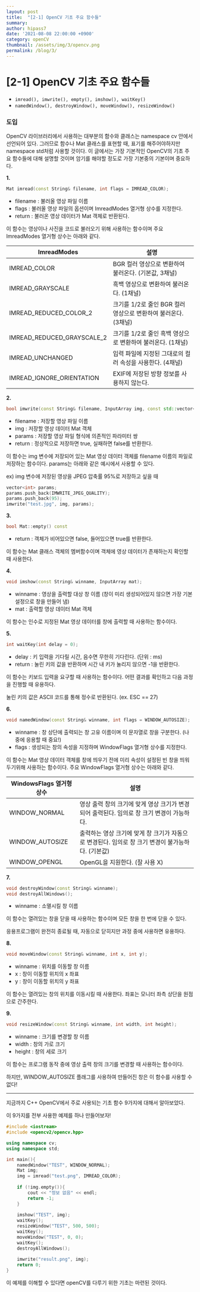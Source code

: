 ```yaml
---
layout: post
title:  "[2-1] OpenCV 기초 주요 함수들"
summary: 
author: hipass7
date: '2021-08-08 22:00:00 +0900'
category: openCV
thumbnail: /assets/img/3/opencv.png
permalink: /blog/3/
---
```


# [2-1] OpenCV 기초 주요 함수들

- `imread(), imwrite(), empty(), imshow(), waitKey()`
- `namedWindow(), destroyWindow(), moveWindow(), resizeWindow()`

### 도입

OpenCV 라이브러리에서 사용하는 대부분의 함수와 클래스는 namespace cv 안에서 선언되어 있다. 그러므로 함수나 Mat 클래스를 표현할 때, 표기를 해주어야하지만 namespace std처럼 사용할 것이다. 이 글에서는 가장 기본적인 OpenCV의 기초 주요 함수들에 대해 설명할 것이며 암기를 해야할 정도로 가장 기본중의 기본이며 중요하다.

**1.**

```c++
Mat imread(const String& filename, int flags = IMREAD_COLOR);
```

- filename : 불러올 영상 파일 이름
- flags : 불러올 영상 파일의 옵션이며 ImreadModes 열거형 상수를 지정한다.
- return : 불러온 영상 데이터가 Mat 객체로 반환된다.



이 함수는 영상이나 사진을 코드로 불러오기 위해 사용하는 함수이며 주요 ImreadModes 열거형 상수는 아래와 같다.

| ImreadModes                | 설명                                                         |
| -------------------------- | ------------------------------------------------------------ |
| IMREAD_COLOR               | BGR 컬러 영상으로 변환하여 불러온다. (기본값, 3채널)         |
| IMREAD_GRAYSCALE           | 흑백 영상으로 변환하여 불러온다. (1채널)                     |
| IMREAD_REDUCED_COLOR_2     | 크기를 1/2로 줄인 BGR 컬러 영상으로 변환하여 불러온다. (3채널) |
| IMREAD_REDUCED_GRAYSCALE_2 | 크기를 1/2로 줄인 흑백 영상으로 변환하여 불러온다. (1채널)   |
| IMREAD_UNCHANGED           | 입력 파일에 지정된 그대로의 컬러 속성을 사용한다. (4채널)    |
| IMREAD_IGNORE_ORIENTATION  | EXIF에 저장된 방향 정보를 사용하지 않는다.                   |



**2.**

```c++
bool imwrite(const String& filename, InputArray img, const std::vector<int>& params = std::vector<int>());
```

- filename : 저장할 영상 파일 이름
- img : 저장할 영상 데이터 Mat 객체
- params : 저장할 영상 파일 형식에 의존적인 파라미터 쌍
- return : 정상적으로 저장하면 true, 실패하면 false를 반환한다.



이 함수는 img 변수에 저장되어 있는 Mat 영상 데이터 객체를 filename 이름의 파일로 저장하는 함수이다. params는 아래와 같은 예시에서 사용할 수 있다.

ex) img 변수에 저장된 영상을 JPEG 압축률 95%로 저장하고 싶을 때

```c++
vector<int> params;
params.push_back(IMWRITE_JPEG_QUALITY);
params.push_back(95);
imwrite("test.jpg", img, params);
```



**3.**

```c++
bool Mat::empty() const
```

- return : 객체가 비어있으면 false, 들어있으면 true를 반환한다.



이 함수는 Mat 클래스 객체의 멤버함수이며 객체에 영상 데이터가 존재하는지 확인할 때 사용한다.



**4.**

```c++
void imshow(const String& winname, InputArray mat);
```

- winname : 영상을 출력할 대상 창 이름 (창이 미리 생성되어있지 않으면 가장 기본 설정으로 창을 만들어 냄)
- mat : 출력할 영상 데이터 Mat 객체



이 함수는 인수로 지정된 Mat 영상 데이터를 창에 출력할 때 사용하는 함수이다.



**5.**

```c++
int waitKey(int delay = 0);
```

- delay : 키 입력을 기다릴 시간, 음수면 무한히 기다린다. (단위 : ms)
- return : 눌린 키의 값을 반환하며 시간 내 키가 눌리지 않으면 -1을 반환한다. 



이 함수는 키보드 입력을 요구할 때 사용하는 함수이다. 어떤 결과를 확인하고 다음 과정을 진행할 때 유용하다.

눌린 키의 값은 ASCII 코드를 통해 정수로 반환된다. (ex. ESC == 27)



**6.**

```c++
void namedWindow(const String& winname, int flags = WINDOW_AUTOSIZE);
```

- winname : 창 상단에 출력되는 창 고유 이름이며 이 문자열로 창을 구분한다. (나중에 응용할 때 중요!)
- flags : 생성되는 창의 속성을 지정하며 WindowFlags 열거형 상수를 지정한다.



이 함수는 Mat 영상 데이터 객체를 창에 띄우기 전에 미리 속성이 설정된 빈 창을 띄워두기위해 사용하는 함수이다. 주요 WindowFlags 열거형 상수는 아래와 같다.

| WindowsFlags 열거형 상수 | 설명                                                         |
| ------------------------ | ------------------------------------------------------------ |
| WINDOW_NORMAL            | 영상 출력 창의 크기에 맞게 영상 크기가 변경되어 출력된다. 임의로 창 크기 변경이 가능하다. |
| WINDOW_AUTOSIZE          | 출력하는 영상 크기에 맞게 창 크기가 자동으로 변경된다. 임의로 창 크기 변경이 불가능하다. (기본값) |
| WINDOW_OPENGL            | OpenGL을 지원한다. (잘 사용 X)                               |



**7.**

```c++
void destroyWindow(const String& winname);
void destroyAllWindows();
```

- winname : 소멸시킬 창 이름



이 함수는 열려있는 창을 닫을 때 사용하는 함수이며 모든 창을 한 번에 닫을 수 있다.

응용프로그램이 완전히 종료될 때, 자동으로 닫히지만 과정 중에 사용하면 유용하다.



**8.**

```c++
void moveWindow(const String& winname, int x, int y);
```

- winname : 위치를 이동할 창 이름
- x : 창이 이동할 위치의 x 좌표
- y : 창이 이동할 위치의 y 좌표



이 함수는 열려있는 창의 위치를 이동시킬 때 사용한다. 좌표는 모니터 좌측 상단을 원점으로 간주한다.



**9.**

```c++
void resizeWindow(const String& winname, int width, int height);
```

- winname : 크기를 변경할 창 이름
- width : 창의 가로 크기
- height : 창의 세로 크기



이 함수는 프로그램 동작 중에 영상 출력 창의 크기를 변경할 때 사용하는 함수이다.

하지만, WINDOW_AUTOSIZE 플래그를 사용하여 만들어진 창은 이 함수를 사용할 수 없다!



------

지금까지 C++ OpenCV에서 주로 사용되는 기초 함수 9가지에 대해서 알아보았다.

이 9가지를 전부 사용한 예제를 하나 만들어보자!

```c++
#include <iostream>
#include <opencv2/opencv.hpp>

using namespace cv;
using namespace std;

int main(){
    namedWindow("TEST", WINDOW_NORMAL);
    Mat img;
    img = imread("test.png", IMREAD_COLOR);
    
    if (!img.empty()){
        cout << "정보 없음" << endl;
        return -1;
    }
    
    imshow("TEST", img);
    waitKey();
    resizeWindow("TEST", 500, 500);
    waitKey();
    moveWindow("TEST", 0, 0);
    waitKey();
    destroyAllWindows();
    
    imwrite("result.png", img);
    return 0;
}
```

이 예제를 이해할 수 있다면 openCV를 다루기 위한 기초는 마련된 것이다.
